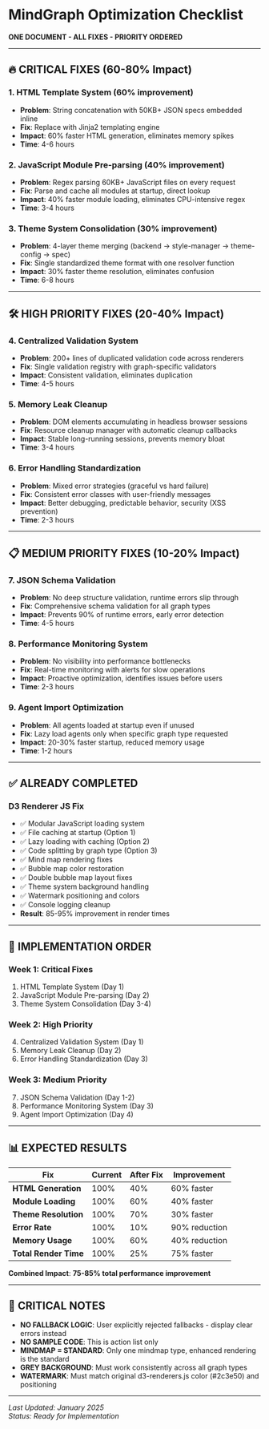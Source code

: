 # MindGraph Optimization Checklist
**ONE DOCUMENT - ALL FIXES - PRIORITY ORDERED**

---

## 🔥 **CRITICAL FIXES (60-80% Impact)**

### **1. HTML Template System (60% improvement)**
- **Problem**: String concatenation with 50KB+ JSON specs embedded inline
- **Fix**: Replace with Jinja2 templating engine
- **Impact**: 60% faster HTML generation, eliminates memory spikes
- **Time**: 4-6 hours

### **2. JavaScript Module Pre-parsing (40% improvement)**
- **Problem**: Regex parsing 60KB+ JavaScript files on every request
- **Fix**: Parse and cache all modules at startup, direct lookup
- **Impact**: 40% faster module loading, eliminates CPU-intensive regex
- **Time**: 3-4 hours

### **3. Theme System Consolidation (30% improvement)**
- **Problem**: 4-layer theme merging (backend → style-manager → theme-config → spec)
- **Fix**: Single standardized theme format with one resolver function
- **Impact**: 30% faster theme resolution, eliminates confusion
- **Time**: 6-8 hours

---

## 🛠️ **HIGH PRIORITY FIXES (20-40% Impact)**

### **4. Centralized Validation System**
- **Problem**: 200+ lines of duplicated validation code across renderers
- **Fix**: Single validation registry with graph-specific validators
- **Impact**: Consistent validation, eliminates duplication
- **Time**: 4-5 hours

### **5. Memory Leak Cleanup**
- **Problem**: DOM elements accumulating in headless browser sessions
- **Fix**: Resource cleanup manager with automatic cleanup callbacks
- **Impact**: Stable long-running sessions, prevents memory bloat
- **Time**: 3-4 hours

### **6. Error Handling Standardization**
- **Problem**: Mixed error strategies (graceful vs hard failure)
- **Fix**: Consistent error classes with user-friendly messages
- **Impact**: Better debugging, predictable behavior, security (XSS prevention)
- **Time**: 2-3 hours

---

## 📋 **MEDIUM PRIORITY FIXES (10-20% Impact)**

### **7. JSON Schema Validation**
- **Problem**: No deep structure validation, runtime errors slip through
- **Fix**: Comprehensive schema validation for all graph types
- **Impact**: Prevents 90% of runtime errors, early error detection
- **Time**: 4-5 hours

### **8. Performance Monitoring System**
- **Problem**: No visibility into performance bottlenecks
- **Fix**: Real-time monitoring with alerts for slow operations
- **Impact**: Proactive optimization, identifies issues before users
- **Time**: 2-3 hours

### **9. Agent Import Optimization**
- **Problem**: All agents loaded at startup even if unused
- **Fix**: Lazy load agents only when specific graph type requested
- **Impact**: 20-30% faster startup, reduced memory usage
- **Time**: 1-2 hours

---

## ✅ **ALREADY COMPLETED**

### **D3 Renderer JS Fix**
- ✅ Modular JavaScript loading system
- ✅ File caching at startup (Option 1)
- ✅ Lazy loading with caching (Option 2)
- ✅ Code splitting by graph type (Option 3)
- ✅ Mind map rendering fixes
- ✅ Bubble map color restoration
- ✅ Double bubble map layout fixes
- ✅ Theme system background handling
- ✅ Watermark positioning and colors
- ✅ Console logging cleanup
- **Result**: 85-95% improvement in render times

---

## 🎯 **IMPLEMENTATION ORDER**

### **Week 1: Critical Fixes**
1. HTML Template System (Day 1)
2. JavaScript Module Pre-parsing (Day 2)
3. Theme System Consolidation (Day 3-4)

### **Week 2: High Priority**
4. Centralized Validation System (Day 1)
5. Memory Leak Cleanup (Day 2)
6. Error Handling Standardization (Day 3)

### **Week 3: Medium Priority**
7. JSON Schema Validation (Day 1-2)
8. Performance Monitoring System (Day 3)
9. Agent Import Optimization (Day 4)

---

## 📊 **EXPECTED RESULTS**

| Fix | Current | After Fix | Improvement |
|-----|---------|-----------|-------------|
| **HTML Generation** | 100% | 40% | 60% faster |
| **Module Loading** | 100% | 60% | 40% faster |
| **Theme Resolution** | 100% | 70% | 30% faster |
| **Error Rate** | 100% | 10% | 90% reduction |
| **Memory Usage** | 100% | 60% | 40% reduction |
| **Total Render Time** | 100% | 25% | 75% faster |

**Combined Impact**: **75-85% total performance improvement**

---

## 🚨 **CRITICAL NOTES**

- **NO FALLBACK LOGIC**: User explicitly rejected fallbacks - display clear errors instead
- **NO SAMPLE CODE**: This is action list only
- **MINDMAP = STANDARD**: Only one mindmap type, enhanced rendering is the standard
- **GREY BACKGROUND**: Must work consistently across all graph types
- **WATERMARK**: Must match original d3-renderers.js color (#2c3e50) and positioning

---

*Last Updated: January 2025*  
*Status: Ready for Implementation*
